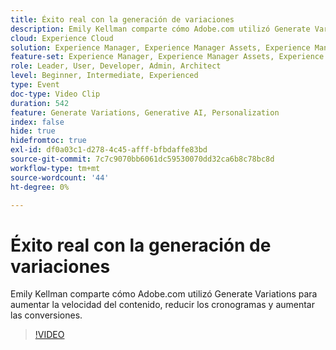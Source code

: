 ```yaml
---
title: Éxito real con la generación de variaciones
description: Emily Kellman comparte cómo Adobe.com utilizó Generate Variations para aumentar la velocidad del contenido, reducir los cronogramas y aumentar las conversiones.
cloud: Experience Cloud
solution: Experience Manager, Experience Manager Assets, Experience Manager Forms, Experience Manager Sites
feature-set: Experience Manager, Experience Manager Assets, Experience Manager Forms, Experience Manager Sites
role: Leader, User, Developer, Admin, Architect
level: Beginner, Intermediate, Experienced
type: Event
doc-type: Video Clip
duration: 542
feature: Generate Variations, Generative AI, Personalization
index: false
hide: true
hidefromtoc: true
exl-id: df0a03c1-d278-4c45-afff-bfbdaffe83bd
source-git-commit: 7c7c9070bb6061dc59530070dd32ca6b8c78bc8d
workflow-type: tm+mt
source-wordcount: '44'
ht-degree: 0%

---
```


# Éxito real con la generación de variaciones

Emily Kellman comparte cómo Adobe.com utilizó Generate Variations para aumentar la velocidad del contenido, reducir los cronogramas y aumentar las conversiones.

>[!VIDEO](https://video.tv.adobe.com/v/3462699/?learn=on&enablevpops&captions=spa)
